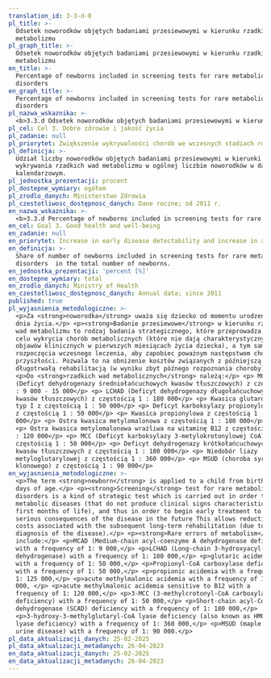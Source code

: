 ```yaml
---
translation_id: 3-3-d-0
pl_title: >-
  Odsetek noworodków objętych badaniami przesiewowymi w kierunku rzadkich wad
  metabolizmu
pl_graph_title: >-
  Odsetek noworodków objętych badaniami przesiewowymi w kierunku rzadkich wad
  metabolizmu
en_title: >-
  Percentage of newborns included in screening tests for rare metabolic
  disorders
en_graph_title: >-
  Percentage of newborns included in screening tests for rare metabolic
  disorders
pl_nazwa_wskaznika: >-
  <b>3.3.d Odsetek noworodków objętych badaniami przesiewowymi w kierunku rzadkich wad metabolizmu</b>
pl_cel: Cel 3. Dobre zdrowie i jakość życia
pl_zadanie: null
pl_priorytet: Zwiększenie wykrywalności chorób we wczesnych stadiach rozwojowych oraz zwiększenie dostępu do nowoczesnych terapii
pl_definicja: >-
  Udział liczby noworodków objętych badaniami przesiewowymi w kierunki
  wykrywania rzadkich wad metabolizmu w ogólnej liczbie noworodków w danym roku
  kalendarzowym.
pl_jednostka_prezentacji: procent
pl_dostepne_wymiary: ogółem
pl_zrodlo_danych: Ministerstwo Zdrowia
pl_czestotliwosc_dostępnosc_danych: Dane roczne; od 2011 r.
en_nazwa_wskaznika: >-
  <b>3.3.d Percentage of newborns included in screening tests for rare metabolic disorders</b>
en_cel: Goal 3. Good health and well-being
en_zadanie: null
en_priorytet: Increase in early disease detectability and increase in access to modern therapies
en_definicja: >-
  Share of number of newborns included in screening tests for rare metabolic
  disorders  in the total number of newborns.
en_jednostka_prezentacji: 'percent [%]'
en_dostepne_wymiary: total
en_zrodlo_danych: Ministry of Health
en_czestotliwosc_dostępnosc_danych: Annual data; since 2011
published: true
pl_wyjasnienia_metodologiczne: >-
  <p>Za <strong>noworodka</strong> uważa się dziecko od momentu urodzenia do 27
  dnia życia.</p> <p><strong>Badanie przesiewowe</strong> w kierunku rzadkich
  wad metabolizmu to rodzaj badania strategicznego, które przeprowadza się w
  celu wykrycia chorób metabolicznych (które nie dają charakterystycznych
  objawów klinicznych w pierwszych miesiącach życia dziecka), a tym samym
  rozpoczęcia wczesnego leczenia, aby zapobiec poważnym następstwom choroby w
  przyszłości. Pozwala to na obniżenie kosztów związanych z późniejszą
  długotrwałą rehabilitacją (w wyniku zbyt późnego rozpoznania choroby).</p>
  <p>Do <strong>rzadkich wad metabolicznych</strong> należą:</p> <p> MCAD
  (Deficyt dehydrogenazy średniołańcuchowych kwasów tłuszczowych) z częstością 1
  : 9 000 - 15 000</p> <p> LCHAD (Deficyt dehydrogenazy długołańcuchowych
  kwasów tłuszczowych) z częstością 1 : 180 000</p> <p> Kwasica glutarowa
  typ I z częstością 1 : 50 000</p> <p> Deficyt karboksylazy propionylowej
  z częstością 1 : 50 000</p> <p> Kwasica propionylowa z częstością 1 : 125
  000</p> <p> Ostra kwasica metylomalonowa z częstością 1 : 180 000</p>
  <p> Ostra kwasica metylomalonowa wrażliwa na witaminę B12 z częstością 1
  : 120 000</p> <p> MCC (Deficyt karboksylazy 3-metylokrotonylowej CoA) z
  częstością 1 : 50 000</p> <p> Deficyt dehydrogenazy krótkołańcuchowych
  kwasów tłuszczowych z częstością 1 : 180 000</p> <p> Niedobór liazy
  metyloglutarylowej z częstością 1 : 360 000</p> <p> MSUD (choroba syropu
  klonowego) z częstością 1 : 90 000</p>
en_wyjasnienia_metodologiczne: >-
  <p>The term <strong>newborn</strong> is applied to a child from birth to 27
  days of age.</p> <p><strong>Screening</strong> test for rare metabolic
  disorders is a kind of strategic test which is carried out in order to detect
  metabolic diseases (that do not produce clinical signs characteristic in the
  first months of life), and thus in order to begin early treatment to prevent
  serious consequences of the disease in the future This allows reduction of
  costs associated with the subsequent long-term rehabilitation (due to delayed
  diagnosis of the disease).</p> <p><strong>Rare errors of metabolism</strong>
  include:</p> <p>MCAD (Medium-chain acyl-coenzyme A dehydrogenase deficiency)
  with a frequency of 1: 9 000,</p> <p>LCHAD (Long-chain 3-hydroxyacyl-CoA
  dehydrogenase) with a frequency of 1: 180 000,</p> <p>glutaric acidemia type 1
  with a frequency of 1: 50 000,</p> <p>Propionyl-CoA carboxylase deficiency
  with a frequency of 1: 50 000,</p> <p>propionic acidemia with a frequency of
  1: 125 000,</p> <p>acute methylmalonic acidemia with a frequency of 1: 180
  000, </p> <p>acute methylmalonic acidemia sensitive to B12 with a
  frequency of 1: 120 000,</p> <p>3-MCC (3-methylcrotonyl-CoA carboxylase
  deficiency) with a frequency of 1: 50 000,</p> <p>Short-chain acyl-CoA
  dehydrogenase (SCAD) deficiency with a frequency of 1: 180 000,</p>
  <p>3-hydroxy-3-methylglutaryl-CoA lyase deficiency (also known as HMG-CoA
  lyase deficiency) with a frequency of 1: 360 000,</p> <p>MSUD (maple syrup
  urine disease) with a frequency of 1: 90 000.</p>
pl_data_aktualizacji_danych: 25-02-2025
pl_data_aktualizacji_metadanych: 26-04-2023
en_data_aktualizacji_danych: 25-02-2025
en_data_aktualizacji_metadanych: 26-04-2023
---
```


